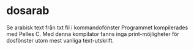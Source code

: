# dosarab
Se arabisk text från txt fil i kommandofönster
Programmet kompilerades med Pelles C.
Med denna kompilator fanns inga print-möjligheter för dosfönster utom mest vanliga text-utskrift.
